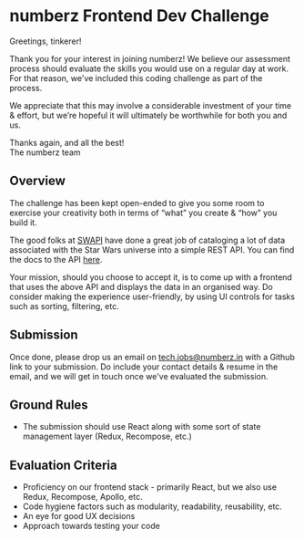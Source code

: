 
numberz Frontend Dev Challenge
===========
Greetings, tinkerer!

Thank you for your interest in joining numberz! We believe our assessment process should evaluate the skills you would use on a regular day at work. For that reason, we've included this coding challenge as part of the process.

We appreciate that this may involve a considerable investment of your time & effort, but we’re hopeful it will ultimately be worthwhile for both you and us.

Thanks again, and all the best!  
The numberz team

Overview
-----------
The challenge has been kept open-ended to give you some room to exercise your creativity both in terms of “what” you create & “how” you build it.

The good folks at [SWAPI](https://swapi.co/) have done a great job of cataloging a lot of data associated with the Star Wars universe into a simple REST API. You can find the docs to the API [here](https://swapi.co/documentation).

Your mission, should you choose to accept it, is to come up with a frontend that uses the above API and displays the data in an organised way. Do consider making the experience user-friendly, by using UI controls for tasks such as sorting, filtering, etc.

Submission
-------------
Once done, please drop us an email on tech.jobs@numberz.in with a Github link to your submission. Do include your contact details & resume in the email, and we will get in touch once we've evaluated the submission.

Ground Rules
----------------
* The submission should use React along with some sort of state management layer (Redux, Recompose, etc.)

Evaluation Criteria
---------------------
* Proficiency on our frontend stack - primarily React, but we also use Redux, Recompose, Apollo, etc.
* Code hygiene factors such as modularity, readability, reusability, etc.
* An eye for good UX decisions
* Approach towards testing your code